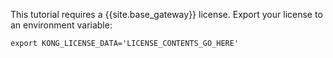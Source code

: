 This tutorial requires a {{site.base_gateway}} license. Export your license to an environment variable:
```
export KONG_LICENSE_DATA='LICENSE_CONTENTS_GO_HERE'
```